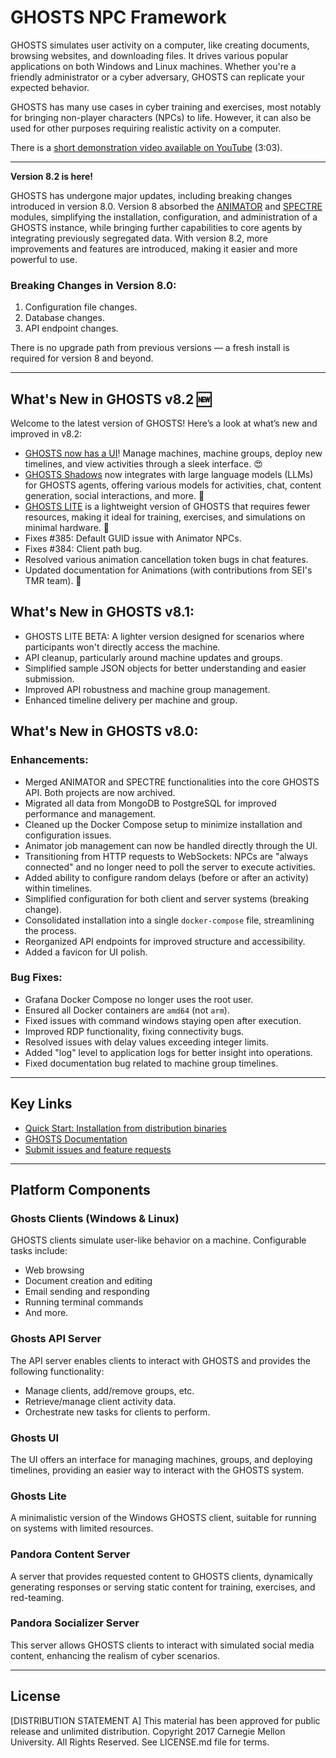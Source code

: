 # GHOSTS NPC Framework

GHOSTS simulates user activity on a computer, like creating documents, browsing websites, and downloading files. It drives various popular applications on both Windows and Linux machines. Whether you're a friendly administrator or a cyber adversary, GHOSTS can replicate your expected behavior.

GHOSTS has many use cases in cyber training and exercises, most notably for bringing non-player characters (NPCs) to life. However, it can also be used for other purposes requiring realistic activity on a computer.

There is a [short demonstration video available on YouTube](https://www.youtube.com/watch?v=EkwK-cqwjjA) (3:03).

---

**Version 8.2 is here!** 

GHOSTS has undergone major updates, including breaking changes introduced in version 8.0. Version 8 absorbed the [ANIMATOR](https://github.com/cmu-sei/GHOSTS-ANIMATOR) and [SPECTRE](https://github.com/cmu-sei/GHOSTS-SPECTRE) modules, simplifying the installation, configuration, and administration of a GHOSTS instance, while bringing further capabilities to core agents by integrating previously segregated data. With version 8.2, more improvements and features are introduced, making it easier and more powerful to use.

### Breaking Changes in Version 8.0:
1. Configuration file changes.
2. Database changes.
3. API endpoint changes.

There is no upgrade path from previous versions — a fresh install is required for version 8 and beyond.

---

## What's New in GHOSTS v8.2 🆕
Welcome to the latest version of GHOSTS! Here’s a look at what’s new and improved in v8.2:

- [GHOSTS now has a UI](core/ui.md)! Manage machines, machine groups, deploy new timelines, and view activities through a sleek interface. 😍
- [GHOSTS Shadows](shadows/index.md) now integrates with large language models (LLMs) for GHOSTS agents, offering various models for activities, chat, content generation, social interactions, and more. 👻
- [GHOSTS LITE](core/lite.md) is a lightweight version of GHOSTS that requires fewer resources, making it ideal for training, exercises, and simulations on minimal hardware. 👀
- Fixes #385: Default GUID issue with Animator NPCs.
- Fixes #384: Client path bug.
- Resolved various animation cancellation token bugs in chat features.
- Updated documentation for Animations (with contributions from SEI's TMR team). 🤙

## What's New in GHOSTS v8.1:
- GHOSTS LITE BETA: A lighter version designed for scenarios where participants won't directly access the machine.
- API cleanup, particularly around machine updates and groups.
- Simplified sample JSON objects for better understanding and easier submission.
- Improved API robustness and machine group management.
- Enhanced timeline delivery per machine and group.

## What's New in GHOSTS v8.0:
### Enhancements:
- Merged ANIMATOR and SPECTRE functionalities into the core GHOSTS API. Both projects are now archived.
- Migrated all data from MongoDB to PostgreSQL for improved performance and management.
- Cleaned up the Docker Compose setup to minimize installation and configuration issues.
- Animator job management can now be handled directly through the UI.
- Transitioning from HTTP requests to WebSockets: NPCs are "always connected" and no longer need to poll the server to execute activities.
- Added ability to configure random delays (before or after an activity) within timelines.
- Simplified configuration for both client and server systems (breaking change).
- Consolidated installation into a single `docker-compose` file, streamlining the process.
- Reorganized API endpoints for improved structure and accessibility.
- Added a favicon for UI polish.

### Bug Fixes:
- Grafana Docker Compose no longer uses the root user.
- Ensured all Docker containers are `amd64` (not `arm`).
- Fixed issues with command windows staying open after execution.
- Improved RDP functionality, fixing connectivity bugs.
- Resolved issues with delay values exceeding integer limits.
- Added "log" level to application logs for better insight into operations.
- Fixed documentation bug related to machine group timelines.

---

## Key Links

- [Quick Start: Installation from distribution binaries](https://cmu-sei.github.io/GHOSTS/quickstart/)
- [GHOSTS Documentation](https://cmu-sei.github.io/GHOSTS/)
- [Submit issues and feature requests](https://github.com/cmu-sei/GHOSTS/issues)

---

## Platform Components

### Ghosts Clients (Windows & Linux)
GHOSTS clients simulate user-like behavior on a machine. Configurable tasks include:
- Web browsing
- Document creation and editing
- Email sending and responding
- Running terminal commands
- And more.

### Ghosts API Server
The API server enables clients to interact with GHOSTS and provides the following functionality:
- Manage clients, add/remove groups, etc.
- Retrieve/manage client activity data.
- Orchestrate new tasks for clients to perform.

### Ghosts UI
The UI offers an interface for managing machines, groups, and deploying timelines, providing an easier way to interact with the GHOSTS system.

### Ghosts Lite
A minimalistic version of the Windows GHOSTS client, suitable for running on systems with limited resources.

### Pandora Content Server
A server that provides requested content to GHOSTS clients, dynamically generating responses or serving static content for training, exercises, and red-teaming.

### Pandora Socializer Server
This server allows GHOSTS clients to interact with simulated social media content, enhancing the realism of cyber scenarios.

---

## License
[DISTRIBUTION STATEMENT A] This material has been approved for public release and unlimited distribution.
Copyright 2017 Carnegie Mellon University. All Rights Reserved. See LICENSE.md file for terms.
